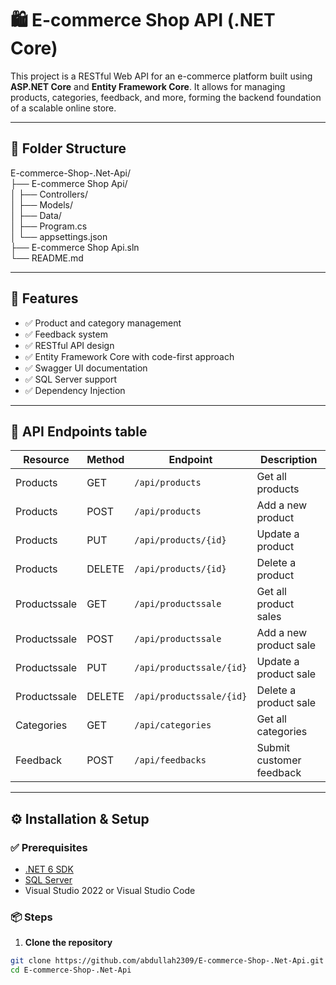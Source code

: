 # 🛍️ E-commerce Shop API (.NET Core)

This project is a RESTful Web API for an e-commerce platform built using **ASP.NET Core** and **Entity Framework Core**. It allows for managing products, categories, feedback, and more, forming the backend foundation of a scalable online store.

---


## 📁 Folder Structure

E-commerce-Shop-.Net-Api/   <br>
├── E-commerce Shop Api/<br>
│   ├── Controllers/<br>
│   ├── Models/<br>
│   ├── Data/<br>
│   ├── Program.cs<br>
│   └── appsettings.json <br>
├── E-commerce Shop Api.sln <br>
└── README.md<br>



---

## 🚀 Features

- ✅ Product and category management
- ✅ Feedback system
- ✅ RESTful API design
- ✅ Entity Framework Core with code-first approach
- ✅ Swagger UI documentation
- ✅ SQL Server support
- ✅ Dependency Injection

---

## 🧰 API Endpoints table

| Resource      | Method | Endpoint                 | Description             |
|---------------|--------|--------------------------|-------------------------|
| Products      | GET    | `/api/products`          | Get all products        |
| Products      | POST   | `/api/products`          | Add a new product       |
| Products      | PUT    | `/api/products/{id}`     | Update a product        |
| Products      | DELETE | `/api/products/{id}`     | Delete a product        |
| Productssale  | GET    | `/api/productssale`      | Get all product sales   |
| Productssale  | POST   | `/api/productssale`      | Add a new product sale  |
| Productssale  | PUT    | `/api/productssale/{id}` | Update a product sale   |
| Productssale  | DELETE | `/api/productssale/{id}` | Delete a product sale   |
| Categories    | GET    | `/api/categories`        | Get all categories      |
| Feedback      | POST   | `/api/feedbacks`         | Submit customer feedback|

---

## ⚙️ Installation & Setup

### ✅ Prerequisites

- [.NET 6 SDK](https://dotnet.microsoft.com/en-us/download/dotnet/6.0)
- [SQL Server](https://www.microsoft.com/en-us/sql-server/sql-server-downloads)
- Visual Studio 2022 or Visual Studio Code

### 📦 Steps

1. **Clone the repository**

```bash
git clone https://github.com/abdullah2309/E-commerce-Shop-.Net-Api.git
cd E-commerce-Shop-.Net-Api

